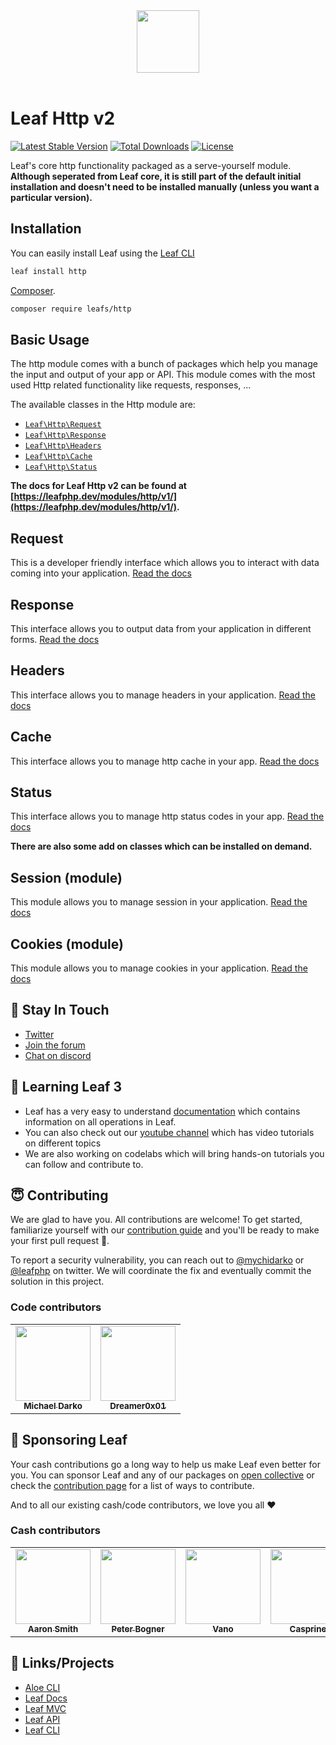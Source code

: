 <!-- markdownlint-disable no-inline-html -->
<p align="center">
  <br><br>
  <img src="https://leafphp.netlify.app/assets/img/leaf3-logo.png" height="100"/>
  <br><br>
</p>

# Leaf Http v2

[![Latest Stable Version](https://poser.pugx.org/leafs/http/v/stable)](https://packagist.org/packages/leafs/http)
[![Total Downloads](https://poser.pugx.org/leafs/http/downloads)](https://packagist.org/packages/leafs/http)
[![License](https://poser.pugx.org/leafs/http/license)](https://packagist.org/packages/leafs/http)

Leaf's core http functionality packaged as a serve-yourself module. **Although seperated from Leaf core, it is still part of the default initial installation and doesn't need to be installed manually (unless you want a particular version).**

## Installation

You can easily install Leaf using the [Leaf CLI](https://cli.leafphp.dev)

```sh
leaf install http
```

[Composer](https://getcomposer.org/).

```bash
composer require leafs/http
```

## Basic Usage

The http module comes with a bunch of packages which help you manage the input and output of your app or API. This module comes with the most used Http related functionality like requests, responses, ...

The available classes in the Http module are:

- [`Leaf\Http\Request`](https://leafphp.dev/modules/http/request)
- [`Leaf\Http\Response`](https://leafphp.dev/modules/http/response)
- [`Leaf\Http\Headers`](https://leafphp.dev/modules/http/headers)
- [`Leaf\Http\Cache`](https://leafphp.dev/modules/http/cache)
- [`Leaf\Http\Status`](https://leafphp.dev/modules/http/status)

**The docs for Leaf Http v2 can be found at [https://leafphp.dev/modules/http/v1/](https://leafphp.dev/modules/http/v1/).**

## Request

This is a developer friendly interface which allows you to interact with data coming into your application. [Read the docs](https://leafphp.dev/modules/http/request)

## Response

This interface allows you to output data from your application in different forms. [Read the docs](https://leafphp.dev/modules/http/response)

## Headers

This interface allows you to manage headers in your application. [Read the docs](https://leafphp.dev/modules/http/headers)

## Cache

This interface allows you to manage http cache in your app. [Read the docs](https://leafphp.dev/modules/http/cache)

## Status

This interface allows you to manage http status codes in your app. [Read the docs](https://leafphp.dev/modules/http/status)

**There are also some add on classes which can be installed on demand.**

## Session (module)

This module allows you to manage session in your application. [Read the docs](/modules/session/)

## Cookies (module)

This module allows you to manage cookies in your application. [Read the docs](/modules/cookies)

## 💬 Stay In Touch

- [Twitter](https://twitter.com/leafphp)
- [Join the forum](https://github.com/leafsphp/leaf/discussions/37)
- [Chat on discord](https://discord.com/invite/Pkrm9NJPE3)

## 📓 Learning Leaf 3

- Leaf has a very easy to understand [documentation](https://leafphp.dev) which contains information on all operations in Leaf.
- You can also check out our [youtube channel](https://www.youtube.com/channel/UCllE-GsYy10RkxBUK0HIffw) which has video tutorials on different topics
- We are also working on codelabs which will bring hands-on tutorials you can follow and contribute to.

## 😇 Contributing

We are glad to have you. All contributions are welcome! To get started, familiarize yourself with our [contribution guide](https://leafphp.dev/community/contributing.html) and you'll be ready to make your first pull request 🚀.

To report a security vulnerability, you can reach out to [@mychidarko](https://twitter.com/mychidarko) or [@leafphp](https://twitter.com/leafphp) on twitter. We will coordinate the fix and eventually commit the solution in this project.

### Code contributors

<table>
	<tr>
		<td align="center">
			<a href="https://github.com/mychidarko">
				<img src="https://avatars.githubusercontent.com/u/26604242?v=4" width="120px" alt=""/>
				<br />
				<sub>
					<b>Michael Darko</b>
				</sub>
			</a>
		</td>
    <td align="center">
			<a href="https://github.com/Dreamer0x01">
				<img src="https://avatars.githubusercontent.com/u/12978365?v=4" width="120px" alt=""/>
				<br />
				<sub>
					<b>Dreamer0x01</b>
				</sub>
			</a>
		</td>
	</tr>
</table>

## 🤩 Sponsoring Leaf

Your cash contributions go a long way to help us make Leaf even better for you. You can sponsor Leaf and any of our packages on [open collective](https://opencollective.com/leaf) or check the [contribution page](https://leafphp.dev/support/) for a list of ways to contribute.

And to all our existing cash/code contributors, we love you all ❤️

### Cash contributors

<table>
	<tr>
		<td align="center">
			<a href="https://opencollective.com/aaron-smith3">
				<img src="https://images.opencollective.com/aaron-smith3/08ee620/avatar/256.png" width="120px" alt=""/>
				<br />
				<sub><b>Aaron Smith</b></sub>
			</a>
		</td>
		<td align="center">
			<a href="https://opencollective.com/peter-bogner">
				<img src="https://images.opencollective.com/peter-bogner/avatar/256.png" width="120px" alt=""/>
				<br />
				<sub><b>Peter Bogner</b></sub>
			</a>
		</td>
		<td align="center">
			<a href="#">
				<img src="https://images.opencollective.com/guest-32634fda/avatar.png" width="120px" alt=""/>
				<br />
				<sub><b>Vano</b></sub>
			</a>
		</td>
    <td align="center">
      <a href="#">
        <img
          src="https://images.opencollective.com/guest-c72a498e/avatar.png"
          width="120px"
          alt=""
        />
        <br />
        <sub><b>Casprine</b></sub>
      </a>
    </td>
	</tr>
</table>

## 🤯 Links/Projects

- [Aloe CLI](https://leafphp.dev/aloe-cli/)
- [Leaf Docs](https://leafphp.dev)
- [Leaf MVC](https://mvc.leafphp.dev)
- [Leaf API](https://api.leafphp.dev)
- [Leaf CLI](https://cli.leafphp.dev)
